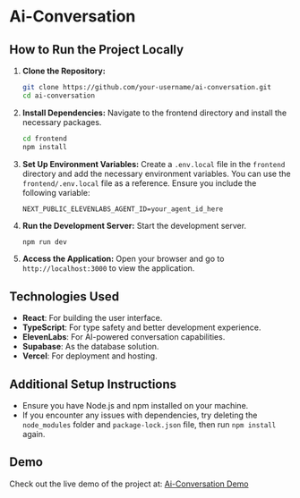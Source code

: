 # Ai-Conversation

## How to Run the Project Locally

1. **Clone the Repository:**
   ```bash
   git clone https://github.com/your-username/ai-conversation.git
   cd ai-conversation
   ```

2. **Install Dependencies:**
   Navigate to the frontend directory and install the necessary packages.
   ```bash
   cd frontend
   npm install
   ```

3. **Set Up Environment Variables:**
   Create a `.env.local` file in the `frontend` directory and add the necessary environment variables. You can use the `frontend/.env.local` file as a reference.
   Ensure you include the following variable:
   ```env
   NEXT_PUBLIC_ELEVENLABS_AGENT_ID=your_agent_id_here
   ```

4. **Run the Development Server:**
   Start the development server.
   ```bash
   npm run dev
   ```

5. **Access the Application:**
   Open your browser and go to `http://localhost:3000` to view the application.

## Technologies Used

- **React**: For building the user interface.
- **TypeScript**: For type safety and better development experience.
- **ElevenLabs**: For AI-powered conversation capabilities.
- **Supabase**: As the database solution.
- **Vercel**: For deployment and hosting.

## Additional Setup Instructions

- Ensure you have Node.js and npm installed on your machine.
- If you encounter any issues with dependencies, try deleting the `node_modules` folder and `package-lock.json` file, then run `npm install` again.

## Demo

Check out the live demo of the project at: [Ai-Conversation Demo](https://ai-conversation-git-dev-nader-waleds-projects.vercel.app/)